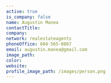 ```yaml
---
active: true
is_company: false
name: Augustin Manea
contactTitle:
company:
network: realestateagents
phoneOffice: 604-565-0867
email: augustin.manea@gmail.com
image_path:
color:
website:
profile_image_path: /images/person.png
---
```



